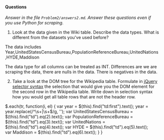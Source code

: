 #### Questions 
*Answer in the file `Problem2/answers2.md`. Answer these questions even if you use Python for scraping.*

1. Look at the data given in the Wiki table. Describe the data types. What is different from the datasets you've used before? 

The data includes Year,UnitedStatesCensusBureau,PopulationReferenceBureau,UnitedNations,HYDE,Maddison

The data type for all columns can be treated as INT. Differences are we are scraping the data, there are nulls in the data. There is negatives in the data.

2. Take a look at the DOM tree for the Wikipedia table. Formulate in [jQuery selector syntax](http://www.w3schools.com/jquery/trysel.asp) the selection that would give you the DOM element for the second row in the Wikipedia table. Write down in selection syntax how you would get all table rows that are not the header row. 

$.each(tr, function(i, el) {
                var year = $(this).find("td:first").text(); 
                year = year.replace(/^\s+|\s+$/g, '');
                var UnitedStatesCensusBureau = $(this).find("td").eq(2).text(); 
                var PopulationReferenceBureau = $(this).find("td").eq(3).text(); 
                var UnitedNations = $(this).find("td").eq(4).text(); 
                var HYDE = $(this).find("td").eq(5).text();  
                var Maddison = $(this).find("td").eq(6).text(); 
    }
}
